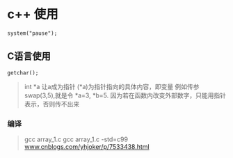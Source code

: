 # c++ 使用

`system("pause");`

## C语言使用

`getchar();`
> int \*a 让a成为指针
> (\*a)为指针指向的具体内容，即变量
> 例如传参swap(3,5),就是令 \*a=3, \*b=5.
> 因为若在函数内改变外部数字，只能用指针表示，否则传不出来

### 编译

> gcc array_1.c
> gcc array_1.c -std=c99
> www.cnblogs.com/yhjoker/p/7533438.html

